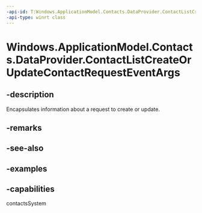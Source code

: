 ```yaml
---
-api-id: T:Windows.ApplicationModel.Contacts.DataProvider.ContactListCreateOrUpdateContactRequestEventArgs
-api-type: winrt class
---
```


<!-- Class syntax.
public class ContactListCreateOrUpdateContactRequestEventArgs
-->

# Windows.ApplicationModel.Contacts.DataProvider.ContactListCreateOrUpdateContactRequestEventArgs

## -description
Encapsulates information about a request to create or update.

## -remarks

## -see-also

## -examples

## -capabilities
contactsSystem

